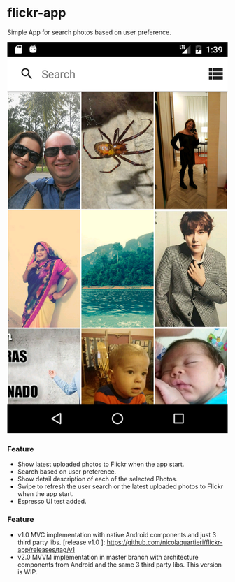 # flickr-app

Simple App for search photos based on user preference.

![Image of flickr-app](https://github.com/nicolaquartieri/flickr-app/blob/master/device.png)

### Feature

  - Show latest uploaded photos to Flickr when the app start.
  - Search based on user preference.
  - Show detail description of each of the selected Photos.
  - Swipe to refresh the user search or the latest uploaded photos to Flickr when the app start.
  - Espresso UI test added.

### Feature

  - v1.0 MVC implementation with native Android components and just 3 third party libs. [release v1.0 ]: https://github.com/nicolaquartieri/flickr-app/releases/tag/v1
  - v2.0 MVVM implementation in master branch with architecture components from Android and the same 3 third party libs. This version is WIP.